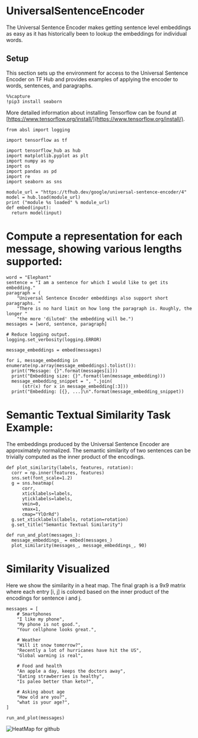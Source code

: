 # UniversalSentenceEncoder
The Universal Sentence Encoder makes getting sentence level embeddings as easy as it has historically been to lookup the embeddings for individual words.

## Setup

This section sets up the environment for access to the Universal Sentence Encoder on TF Hub and provides examples of applying the encoder to words, sentences, and paragraphs.
```
%%capture
!pip3 install seaborn
```
More detailed information about installing Tensorflow can be found at [https://www.tensorflow.org/install/](https://www.tensorflow.org/install/).

```
from absl import logging

import tensorflow as tf

import tensorflow_hub as hub
import matplotlib.pyplot as plt
import numpy as np
import os
import pandas as pd
import re
import seaborn as sns

module_url = "https://tfhub.dev/google/universal-sentence-encoder/4"
model = hub.load(module_url)
print ("module %s loaded" % module_url)
def embed(input):
  return model(input)
```

# Compute a representation for each message, showing various lengths supported:

```
word = "Elephant"
sentence = "I am a sentence for which I would like to get its embedding."
paragraph = (
    "Universal Sentence Encoder embeddings also support short paragraphs. "
    "There is no hard limit on how long the paragraph is. Roughly, the longer "
    "the more 'diluted' the embedding will be.")
messages = [word, sentence, paragraph]

# Reduce logging output.
logging.set_verbosity(logging.ERROR)

message_embeddings = embed(messages)

for i, message_embedding in enumerate(np.array(message_embeddings).tolist()):
  print("Message: {}".format(messages[i]))
  print("Embedding size: {}".format(len(message_embedding)))
  message_embedding_snippet = ", ".join(
      (str(x) for x in message_embedding[:3]))
  print("Embedding: [{}, ...]\n".format(message_embedding_snippet))
```

# Semantic Textual Similarity Task Example:
The embeddings produced by the Universal Sentence Encoder are approximately normalized. The semantic similarity of two sentences can be trivially computed as the inner product of the encodings.

```
def plot_similarity(labels, features, rotation):
  corr = np.inner(features, features)
  sns.set(font_scale=1.2)
  g = sns.heatmap(
      corr,
      xticklabels=labels,
      yticklabels=labels,
      vmin=0,
      vmax=1,
      cmap="YlOrRd")
  g.set_xticklabels(labels, rotation=rotation)
  g.set_title("Semantic Textual Similarity")

def run_and_plot(messages_):
  message_embeddings_ = embed(messages_)
  plot_similarity(messages_, message_embeddings_, 90)
```
# Similarity Visualized
Here we show the similarity in a heat map. The final graph is a 9x9 matrix where each entry [i, j] is colored based on the inner product of the encodings for sentence i and j.

```
messages = [
    # Smartphones
    "I like my phone",
    "My phone is not good.",
    "Your cellphone looks great.",

    # Weather
    "Will it snow tomorrow?",
    "Recently a lot of hurricanes have hit the US",
    "Global warming is real",

    # Food and health
    "An apple a day, keeps the doctors away",
    "Eating strawberries is healthy",
    "Is paleo better than keto?",

    # Asking about age
    "How old are you?",
    "what is your age?",
]

run_and_plot(messages)
```

![HeatMap for github](https://github.com/shriyanksomvanshi/UniversalSentenceEncoder/assets/143463033/5eec506f-7ab2-481c-8eb9-b033d89d2dab)


